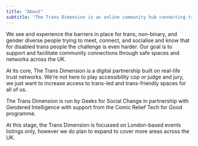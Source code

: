 ```yaml
---
title: "About"
subtitle: "The Trans Dimension is an online community hub connecting trans communities across the UK. We collate news, events and services by and for trans people."
---
```


We see and experience the barriers in place for trans, non-binary, and gender diverse people trying to meet, connect, and socialise and know that for disabled trans people the challenge is even harder. Our goal is to support and facilitate community connections through safe spaces and networks across the UK.

At its core, The Trans Dimension is a digital partnership built on real-life trust networks. We’re not here to play accessibility cop or judge and jury, we just want to increase access to trans-led and trans-friendly spaces for all of us.

The Trans Dimension is run by Geeks for Social Change in partnership with Gendered Intelligence with support from the Comic Relief Tech for Good programme.

At this stage, the Trans Dimension is focussed on London-based events listings only, however we do plan to expand to cover more areas across the UK.
